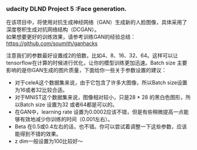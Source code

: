 ### udacity DLND Project 5 :Face generation.


  在该项目中，将使用对抗生成神经网络（GAN）生成新的人脸图像，具体采用了深度卷积生成对抗网络结构（DCGAN）。<br>
  如果想要更好的训练效果，请参考训练GAN的经验总结：https://github.com/soumith/ganhacks<br>


注意我们的参数最好设置成2的倍数，比如4、8、16、32、64。这样可以让tensorflow在计算的时候进行优化，让你的模型训练更加迅速。Batch size 主要影响的是你GAN生成的图片质量，下面给你一些关于参数设置的建议：<br>
* 对于celeA这个数据集来说，由于它包含了许多大图像，所以Batch size设置为16或者32比较合适。
* 对于MNIST这个数据集来说，图像相对较小，只是28 * 28 的黑白色图形，所以Batch size 设置为32 或者64都是可以的。
* 在GAN中，learning rate 设置为0.0002应该不错，但是有些稍微提高一点能够有效地减少你训练的时间（0.001左右）。
* Beta 在0.5或0.4左右的话，也不错。你可以尝试着调整一下这些参数，应该能得到不错的效果。
* z dim一般设置为100比较好～


